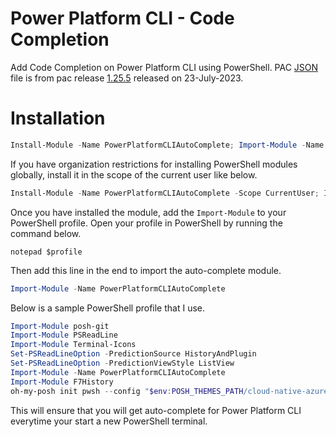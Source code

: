 # Power Platform CLI - Code Completion

Add Code Completion on Power Platform CLI using PowerShell. PAC [JSON](./PowerPlatformCLIAutoComplete/pac.doc.json) file is from pac release [1.25.5](https://www.nuget.org/packages/Microsoft.PowerApps.CLI/1.25.5) released on 23-July-2023.

# Installation

```powershell
Install-Module -Name PowerPlatformCLIAutoComplete; Import-Module -Name PowerPlatformCLIAutoComplete;
```
If you have organization restrictions for installing PowerShell modules globally, install it in the scope of the current user like below.

```powershell
Install-Module -Name PowerPlatformCLIAutoComplete -Scope CurrentUser; Import-Module -Name PowerPlatformCLIAutoComplete;
```

Once you have installed the module, add the `Import-Module` to your PowerShell profile. Open your profile in PowerShell by running the command below.

```
notepad $profile
```

Then add this line in the end to import the auto-complete module.

```powershell
Import-Module -Name PowerPlatformCLIAutoComplete
```
Below is a sample PowerShell profile that I use.

```powershell
Import-Module posh-git
Import-Module PSReadLine
Import-Module Terminal-Icons
Set-PSReadLineOption -PredictionSource HistoryAndPlugin
Set-PSReadLineOption -PredictionViewStyle ListView
Import-Module -Name PowerPlatformCLIAutoComplete
Import-Module F7History
oh-my-posh init pwsh --config "$env:POSH_THEMES_PATH/cloud-native-azure.omp.json" | Invoke-Expression
```

This will ensure that you will get auto-complete for Power Platform CLI everytime your start a new PowerShell terminal.
